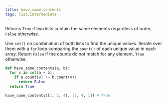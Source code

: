 ```yaml
---
title: have_same_contents
tags: list,intermediate
---
```


Returns `True` if two lists contain the same elements regardless of order, `False` otherwise.

Use `set()` on combination of both lists to find the unique values.
Iterate over them with a `for` loop comparing the `count()` of each unique value in each array.
Return `False` if the counts do not match for any element, `True` otherwise.

```py
def have_same_contents(a, b):
  for v in set(a + b):
    if a.count(v) != b.count(v):
      return False
  return True
```

```py
have_same_contents([1, 2, 4], [2, 4, 1]) # True
```

